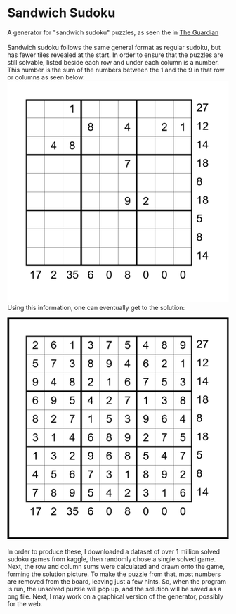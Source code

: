 # Sandwich Sudoku
A generator for "sandwich sudoku" puzzles, as seen the in [The Guardian](https://www.theguardian.com/science/2019/may/06/can-you-solve-it-sandwich-sudoku-a-new-puzzle-goes-viral)\
\
Sandwich sudoku follows the same general format as regular sudoku, but has fewer tiles revealed at the start. In order to ensure that the puzzles are still solvable, listed beside each row and under each column is a number. This number is the sum of the numbers between the 1 and the 9 in that row or columns as seen below:
![s](puzzle.png)
Using this information, one can eventually get to the solution:

![s](solution.png)
\
\
In order to produce these, I downloaded a dataset of over 1 million solved sudoku games from kaggle, then randomly chose a single solved game. Next, the row and column sums were calculated and drawn onto the game, forming the solution picture. To make the puzzle from that, most numbers are removed from the board, leaving just a few hints. So, when the program is run, the unsolved puzzle will pop up, and the solution will be saved as a png file. Next, I may work on a graphical version of the generator, possibly for the web.
